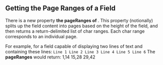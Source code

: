 ## Getting the Page Ranges of a Field
There is a new property **the pageRanges of <field>**. This property (notionally) splits up the field content into pages based on the height of the field, and then returns a return-delimited list of char ranges. Each char range corresponds to an individual page.

For example, for a field capable of displaying two lines of text and containing these lines:
`
Line 1
Line 2
Line 3
Line 4
Line 5
Line 6
`
The **pageRanges** would return:
1,1415,2829,42
